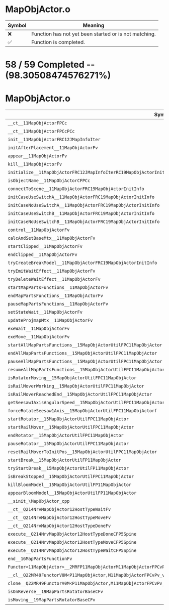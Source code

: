 # MapObjActor.o
| Symbol | Meaning 
| ------------- | ------------- 
| :x: | Function has not yet been started or is not matching. 
| :white_check_mark: | Function is completed. 


# 58 / 59 Completed -- (98.30508474576271%)
# MapObjActor.o
| Symbol | Decompiled? |
| ------------- | ------------- |
| `__ct__11MapObjActorFPCc` | :white_check_mark: |
| `__ct__11MapObjActorFPCcPCc` | :white_check_mark: |
| `init__11MapObjActorFRC12JMapInfoIter` | :white_check_mark: |
| `initAfterPlacement__11MapObjActorFv` | :white_check_mark: |
| `appear__11MapObjActorFv` | :white_check_mark: |
| `kill__11MapObjActorFv` | :white_check_mark: |
| `initialize__11MapObjActorFRC12JMapInfoIterRC19MapObjActorInitInfo` | :x: |
| `isObjectName__11MapObjActorCFPCc` | :white_check_mark: |
| `connectToScene__11MapObjActorFRC19MapObjActorInitInfo` | :white_check_mark: |
| `initCaseUseSwitchA__11MapObjActorFRC19MapObjActorInitInfo` | :white_check_mark: |
| `initCaseNoUseSwitchA__11MapObjActorFRC19MapObjActorInitInfo` | :white_check_mark: |
| `initCaseUseSwitchB__11MapObjActorFRC19MapObjActorInitInfo` | :white_check_mark: |
| `initCaseNoUseSwitchB__11MapObjActorFRC19MapObjActorInitInfo` | :white_check_mark: |
| `control__11MapObjActorFv` | :white_check_mark: |
| `calcAndSetBaseMtx__11MapObjActorFv` | :white_check_mark: |
| `startClipped__11MapObjActorFv` | :white_check_mark: |
| `endClipped__11MapObjActorFv` | :white_check_mark: |
| `tryCreateBreakModel__11MapObjActorFRC19MapObjActorInitInfo` | :white_check_mark: |
| `tryEmitWaitEffect__11MapObjActorFv` | :white_check_mark: |
| `tryDeleteWaitEffect__11MapObjActorFv` | :white_check_mark: |
| `startMapPartsFunctions__11MapObjActorFv` | :white_check_mark: |
| `endMapPartsFunctions__11MapObjActorFv` | :white_check_mark: |
| `pauseMapPartsFunctions__11MapObjActorFv` | :white_check_mark: |
| `setStateWait__11MapObjActorFv` | :white_check_mark: |
| `updateProjmapMtx__11MapObjActorFv` | :white_check_mark: |
| `exeWait__11MapObjActorFv` | :white_check_mark: |
| `exeMove__11MapObjActorFv` | :white_check_mark: |
| `startAllMapPartsFunctions__15MapObjActorUtilFPC11MapObjActor` | :white_check_mark: |
| `endAllMapPartsFunctions__15MapObjActorUtilFPC11MapObjActor` | :white_check_mark: |
| `pauseAllMapPartsFunctions__15MapObjActorUtilFPC11MapObjActor` | :white_check_mark: |
| `resumeAllMapPartsFunctions__15MapObjActorUtilFPC11MapObjActor` | :white_check_mark: |
| `isRotatorMoving__15MapObjActorUtilFPC11MapObjActor` | :white_check_mark: |
| `isRailMoverWorking__15MapObjActorUtilFPC11MapObjActor` | :white_check_mark: |
| `isRailMoverReachedEnd__15MapObjActorUtilFPC11MapObjActor` | :white_check_mark: |
| `getSeesaw1AxisAngularSpeed__15MapObjActorUtilFPC11MapObjActor` | :white_check_mark: |
| `forceRotateSeesaw1Axis__15MapObjActorUtilFPC11MapObjActorf` | :white_check_mark: |
| `startRotator__15MapObjActorUtilFPC11MapObjActor` | :white_check_mark: |
| `startRailMover__15MapObjActorUtilFPC11MapObjActor` | :white_check_mark: |
| `endRotator__15MapObjActorUtilFPC11MapObjActor` | :white_check_mark: |
| `pauseRotator__15MapObjActorUtilFPC11MapObjActor` | :white_check_mark: |
| `resetRailMoverToInitPos__15MapObjActorUtilFPC11MapObjActor` | :white_check_mark: |
| `startBreak__15MapObjActorUtilFP11MapObjActor` | :white_check_mark: |
| `tryStartBreak__15MapObjActorUtilFP11MapObjActor` | :white_check_mark: |
| `isBreakStopped__15MapObjActorUtilFPC11MapObjActor` | :white_check_mark: |
| `killBloomModel__15MapObjActorUtilFP11MapObjActor` | :white_check_mark: |
| `appearBloomModel__15MapObjActorUtilFP11MapObjActor` | :white_check_mark: |
| `__sinit_\MapObjActor_cpp` | :white_check_mark: |
| `__ct__Q214NrvMapObjActor12HostTypeWaitFv` | :white_check_mark: |
| `__ct__Q214NrvMapObjActor12HostTypeMoveFv` | :white_check_mark: |
| `__ct__Q214NrvMapObjActor12HostTypeDoneFv` | :white_check_mark: |
| `execute__Q214NrvMapObjActor12HostTypeDoneCFP5Spine` | :white_check_mark: |
| `execute__Q214NrvMapObjActor12HostTypeMoveCFP5Spine` | :white_check_mark: |
| `execute__Q214NrvMapObjActor12HostTypeWaitCFP5Spine` | :white_check_mark: |
| `end__16MapPartsFunctionFv` | :white_check_mark: |
| `Functor<11MapObjActor>__2MRFP11MapObjActorM11MapObjActorFPCvPv_v_Q22MR49FunctorV0M<P11MapObjActor,M11MapObjActorFPCvPv_v>` | :white_check_mark: |
| `__cl__Q22MR49FunctorV0M<P11MapObjActor,M11MapObjActorFPCvPv_v>CFv` | :white_check_mark: |
| `clone__Q22MR49FunctorV0M<P11MapObjActor,M11MapObjActorFPCvPv_v>CFP7JKRHeap` | :white_check_mark: |
| `isOnReverse__19MapPartsRotatorBaseCFv` | :white_check_mark: |
| `isMoving__19MapPartsRotatorBaseCFv` | :white_check_mark: |

